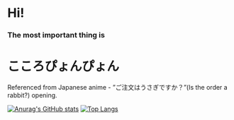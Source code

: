 # Hi!
### The most important thing is 
# こころぴょんぴょん
Referenced from Japanese anime - ”ご注文はうさぎですか？”(Is the order a rabbit?) opening.

[![Anurag's GitHub stats](https://github-readme-stats.vercel.app/api?username=erurami)](https://github.com/anuraghazra/github-readme-stats)
[![Top Langs](https://github-readme-stats.vercel.app/api/top-langs/?username=erurami)](https://github.com/anuraghazra/github-readme-stats)
